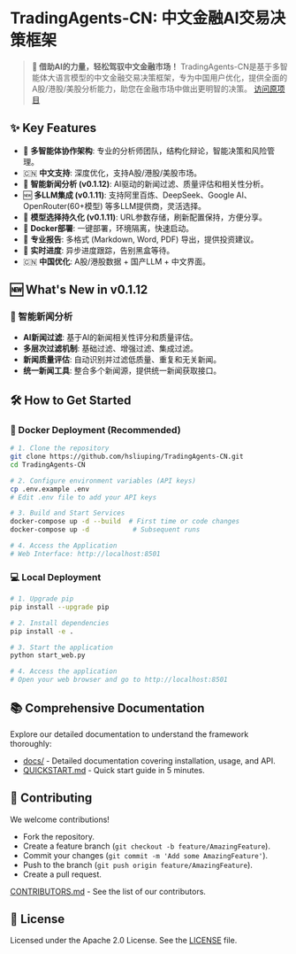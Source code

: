 # TradingAgents-CN: 中文金融AI交易决策框架

> **🚀 借助AI的力量，轻松驾驭中文金融市场！** TradingAgents-CN是基于多智能体大语言模型的中文金融交易决策框架，专为中国用户优化，提供全面的A股/港股/美股分析能力，助您在金融市场中做出更明智的决策。  [访问原项目](https://github.com/TauricResearch/TradingAgents)

## ✨ Key Features

*   🤖 **多智能体协作架构**: 专业的分析师团队，结构化辩论，智能决策和风险管理。
*   🇨🇳 **中文支持**:  深度优化，支持A股/港股/美股市场。
*   🧠 **智能新闻分析 (v0.1.12)**: AI驱动的新闻过滤、质量评估和相关性分析。
*   🆕 **多LLM集成 (v0.1.11)**:  支持阿里百炼、DeepSeek、Google AI、OpenRouter(60+模型) 等多LLM提供商，灵活选择。
*   💾 **模型选择持久化 (v0.1.11)**:  URL参数存储，刷新配置保持，方便分享。
*   🐳 **Docker部署**: 一键部署，环境隔离，快速启动。
*   📄 **专业报告**:  多格式 (Markdown, Word, PDF) 导出，提供投资建议。
*   🔄 **实时进度**:  异步进度跟踪，告别黑盒等待。
*   🇨🇳 **中国优化**: A股/港股数据 + 国产LLM + 中文界面。

## 🆕 What's New in v0.1.12

### 🧠 智能新闻分析 
*   **AI新闻过滤**:  基于AI的新闻相关性评分和质量评估。
*   **多层次过滤机制**: 基础过滤、增强过滤、集成过滤。
*   **新闻质量评估**: 自动识别并过滤低质量、重复和无关新闻。
*   **统一新闻工具**: 整合多个新闻源，提供统一新闻获取接口。

## 🛠️ How to Get Started

### 🐳 Docker Deployment (Recommended)

```bash
# 1. Clone the repository
git clone https://github.com/hsliuping/TradingAgents-CN.git
cd TradingAgents-CN

# 2. Configure environment variables (API keys)
cp .env.example .env
# Edit .env file to add your API keys

# 3. Build and Start Services
docker-compose up -d --build  # First time or code changes
docker-compose up -d           # Subsequent runs

# 4. Access the Application
# Web Interface: http://localhost:8501
```

### 💻 Local Deployment

```bash
# 1. Upgrade pip
pip install --upgrade pip

# 2. Install dependencies
pip install -e .

# 3. Start the application
python start_web.py

# 4. Access the application
# Open your web browser and go to http://localhost:8501
```

## 📚 Comprehensive Documentation

Explore our detailed documentation to understand the framework thoroughly:
*   [docs/](docs/) - Detailed documentation covering installation, usage, and API.
*   [QUICKSTART.md](./QUICKSTART.md) - Quick start guide in 5 minutes.

## 🤝 Contributing

We welcome contributions!

*   Fork the repository.
*   Create a feature branch (`git checkout -b feature/AmazingFeature`).
*   Commit your changes (`git commit -m 'Add some AmazingFeature'`).
*   Push to the branch (`git push origin feature/AmazingFeature`).
*   Create a pull request.

[CONTRIBUTORS.md](CONTRIBUTORS.md) - See the list of our contributors.

## 📄 License

Licensed under the Apache 2.0 License. See the [LICENSE](LICENSE) file.